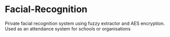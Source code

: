 # Facial-Recognition
Private facial recognition system using fuzzy extractor and AES encryption.
Used as an attendance system for schools or organisations  

